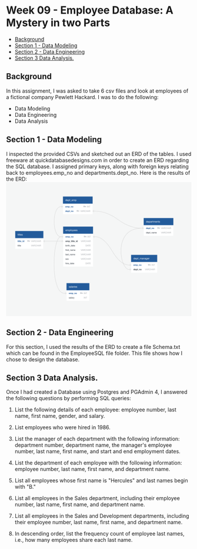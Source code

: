 # Week 09 -  Employee Database: A Mystery in two Parts  <!-- omit in toc -->

- [Background](#background)
- [Section 1 - Data Modeling](#section-1---data-modeling)
- [Section 2 - Data Engineering](#section-2---data-engineering)
- [Section 3 Data Analysis.](#section-3-data-analysis)

## Background

In this assignment, I was asked to take 6 csv files and look at employees of a fictional company Pewlett Hackard. I was to do the following:

 - Data Modeling
 - Data Engineering
 - Data Analysis

## Section 1 - Data Modeling

I inspected the provided CSVs and sketched out an ERD of the tables.
I used freeware at quickdatabasedesigns.com in order to create an ERD regarding the SQL database.  I assigned primary keys, along with foreign keys relating back to employees.emp_no and departments.dept_no. 
Here is the results of the ERD:
![Data_Modeling_ERD](EmployeeSQL/ERD_Diagram.png)

## Section 2 - Data Engineering

For this section, I used the results of the ERD to create a file Schema.txt which can be found in the EmployeeSQL file folder. This file shows how I chose to design the database. 

## Section 3 Data Analysis.

Once I had created a Database using Postgres and PGAdmin 4, I answered the following questions by performing SQL queries:


1. List the following details of each employee: employee number, last name, first name, gender, and salary.

2. List employees who were hired in 1986.

3. List the manager of each department with the following information: department number, department name, the manager's employee number, last name, first name, and start and end employment dates.

4. List the department of each employee with the following information: employee number, last name, first name, and department name.

5. List all employees whose first name is "Hercules" and last names begin with "B."

6. List all employees in the Sales department, including their employee number, last name, first name, and department name.

7. List all employees in the Sales and Development departments, including their employee number, last name, first name, and department name.

8. In descending order, list the frequency count of employee last names, i.e., how many employees share each last name.

